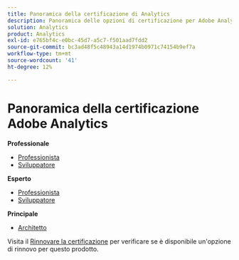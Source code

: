 ```yaml
---
title: Panoramica della certificazione di Analytics
description: Panoramica delle opzioni di certificazione per Adobe Analytics
solution: Analytics
product: Analytics
exl-id: e765bf4c-e0bc-45d7-a5c7-f501aad7fdd2
source-git-commit: bc3ad48f5c48943a14d1974b0971c74154b9ef7a
workflow-type: tm+mt
source-wordcount: '41'
ht-degree: 12%

---
```


# Panoramica della certificazione Adobe Analytics

**Professionale**

* [Professionista](/help/certifications/aa/aa-p-business.md) <!--AD0-E212-->
* [Sviluppatore](/help/certifications/aa/aa-p-developer.md) <!--AD0-E213-->

**Esperto**

* [Professionista](/help/certifications/aa/aa-e-business.md) <!--AD0-E208-->
* [Sviluppatore](/help/certifications/aa/aa-e-developer.md) <!--AD0-E209-->

**Principale**

* [Architetto](/help/certifications/aa/aa-m-architect.md) <!--AD0-E207-->

Visita il [Rinnovare la certificazione](/help/certifications/renew.md) per verificare se è disponibile un&#39;opzione di rinnovo per questo prodotto.
